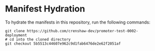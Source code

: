 # Manifest Hydration

To hydrate the manifests in this repository, run the following commands:

```shell
git clone https://github.com/crenshaw-dev/promoter-test-0002-deployment
# cd into the cloned directory
git checkout 5b5513c44607e962c9d1fab6476de2e62f2051af
```
